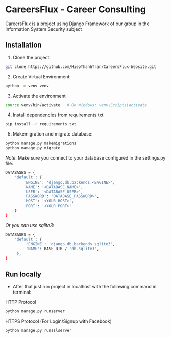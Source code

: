 # CareersFlux - Career Consulting

CareersFlux is a project using Django Framework of our group in the Information System Security subject

## Installation
1. Clone the project:

```bash
git clone https://github.com/HiepThanhTran/CareersFlux-Website.git
```

2. Create Virtual Environment:

```bash
python -m venv venv
```

3. Activate the environment

```bash
source venv/bin/activate   # On Windows: venv\Scripts\activate
```

4. Install dependencies from requirements.txt

```bash
pip install -r requirements.txt
```

5. Makemigration and migrate database:
```bash
python manage.py makemigrations
python manage.py migrate
```

*Note*: Make sure you connect to your database configured in the settings.py file:
```bash
DATABASES = {
    'default': {
        'ENGINE': 'django.db.backends.<ENGINE>',
        'NAME': '<DATABASE_NAME>',
        'USER': '<DATABASE_USER>',
        'PASSWORD': 'DATABASE_PASSWORD>',
        'HOST': '<YOUR HOST>',
        'PORT': '<YOUR PORT>'
    }
}
```

*Or you can use sqlite3*:
```bash
DATABASES = {
    'default': {
         'ENGINE': 'django.db.backends.sqlite3',
         'NAME': BASE_DIR / 'db.sqlite3',
     },
}
```

## Run locally
- After that just run project in localhost with the following command in terminal:

HTTP Protocol
```bash
python manage.py runserver
```

HTTPS Protocol (For Login/Signup with Facebook)
```bash
python manage.py runsslserver
```
